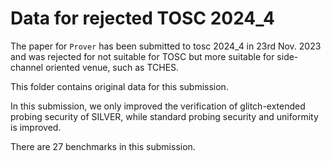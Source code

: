 # Data for rejected TOSC 2024_4
The paper for `Prover` has been submitted to tosc 2024_4 in 23rd Nov. 2023 and was rejected for not suitable for TOSC but more suitable for side-channel oriented venue, such as TCHES.

This folder contains original data for this submission. 

In this submission, we only improved the verification of glitch-extended probing security of SILVER, while standard probing security and uniformity is improved.

There are 27 benchmarks in this submission.
